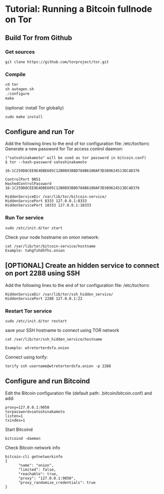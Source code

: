 # Tutorial: Running a Bitcoin fullnode on Tor

## Build Tor from Github

### Get sources
```
git clone https://github.com/torproject/tor.git
```

### Compile
```c
cd tor
sh autogen.sh
./configure
make
```

(optional: install Tor globally)
```
sudo make install
```

## Configure and run Tor
Add the following lines to the end of tor configuration file: /etc/tor/torrc 
Generate a new password for Tor access control daemon:
```
("satoshinakamoto" will be used as tor password in bitcoin.conf)
$ tor --hash-password satoshinakamoto

16:1C259D8CEE9E4DBE605C12B0893B8D784B6100AF3D389624513DC4D376
```

```
ControlPort 9051
HashedControlPassword 16:1C259D8CEE9E4DBE605C12B0893B8D784B6100AF3D389624513DC4D376

HiddenServiceDir /var/lib/tor/bitcoin-service/
HiddenServicePort 8333 127.0.0.1:8333
HiddenServicePort 18333 127.0.0.1:18333
```

### Run Tor service
```
sudo /etc/init.d/tor start
```

Check your node hostname on onion network:
```
cat /var/lib/tor/bitcoin-service/hostname
Example: tahgfshdhfhs.onion
```

## [OPTIONAL] Create an hidden service to connect on port 2288 using SSH
Add the following lines to the end of tor configuration file: /etc/tor/torrc
```
HiddenServiceDir /var/lib/tor/ssh_hidden_service/
HiddenServicePort 2288 127.0.0.1:22
```

### Restart Tor service
```
sudo /etc/init.d/tor restart
```

save your SSH hostname to connect using TOR network
```
cat /var/lib/tor/ssh_hidden_service/hostname

Example: wtreterterdsfa.onion
```

Connect using torify:
```
torify ssh username@wtreterterdsfa.onion -p 2288
```

## Configure and run Bitcoind
Edit the Bitcoin configuration file (default path: .bitcoin/bitcoin.conf) and add:

```
proxy=127.0.0.1:9050
torpassword=satoshinakamoto
listen=1
txindex=1
```

Start Bitcoind
```
bitcoind -daemon
```

Check Bitcoin network info
```
bitcoin-cli getnetworkinfo
{
      "name": "onion",
      "limited": false,
      "reachable": true,
      "proxy": "127.0.0.1:9050",
      "proxy_randomize_credentials": true
}
```